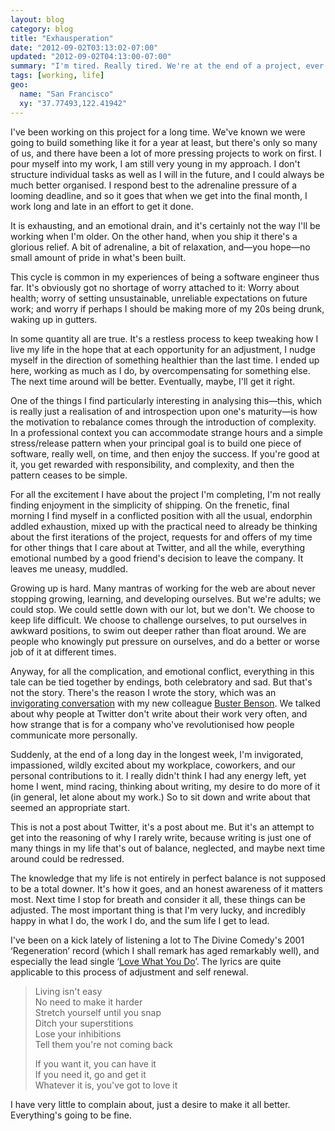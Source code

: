 ```yaml
---
layout: blog
category: blog
title: "Exhausperation"
date: "2012-09-02T03:13:02-07:00"
updated: "2012-09-02T04:13:00-07:00"
summary: "I'm tired. Really tired. We're at the end of a project, ever so close to “done”, and that great rewarding sigh of relief that comes with it, but everything else around won't stop moving for that moment. It's all part of growing up."
tags: [working, life]
geo:
  name: "San Francisco"
  xy: "37.77493,122.41942"
---
```

I've been working on this project for a long time. We've known we were going to build something like it for a year at least, but there's only so many of us, and there have been a lot of more pressing projects to work on first. I pour myself into my work, I am still very young in my approach. I don't structure individual tasks as well as I will in the future, and I could always be much better organised. I respond best to the adrenaline pressure of a looming deadline, and so it goes that when we get into the final month, I work long and late in an effort to get it done.

It is exhausting, and an emotional drain, and it's certainly not the way I'll be working when I'm older. On the other hand, when you ship it there's a glorious relief. A bit of adrenaline, a bit of relaxation, and—you hope—no small amount of pride in what's been built.

This cycle is common in my experiences of being a software engineer thus far. It's obviously got no shortage of worry attached to it: Worry about health; worry of setting unsustainable, unreliable expectations on future work; and worry if perhaps I should be making more of my 20s being drunk, waking up in gutters.

In some quantity all are true. It's a restless process to keep tweaking how I live my life in the hope that at each opportunity for an adjustment, I nudge myself in the direction of something healthier than the last time. I ended up here, working as much as I do, by overcompensating for something else. The next time around will be better. Eventually, maybe, I'll get it right.

One of the things I find particularly interesting in analysing this—this, which is really just a realisation of and introspection upon one's maturity—is how the motivation to rebalance comes through the introduction of complexity. In a professional context you can accommodate strange hours and a simple stress/release pattern when your principal goal is to build one piece of software, really well, on time, and then enjoy the success. If you're good at it, you get rewarded with responsibility, and complexity, and then the pattern ceases to be simple.

For all the excitement I have about the project I'm completing, I'm not really finding enjoyment in the simplicity of shipping. On the frenetic, final morning I find myself in a conflicted position with all the usual, endorphin addled exhaustion, mixed up with the practical need to already be thinking about the first iterations of the project, requests for and offers of my time for other things that I care about at Twitter, and all the while, everything emotional numbed by a good friend's decision to leave the company. It leaves me uneasy, muddled.

Growing up is hard. Many mantras of working for the web are about never stopping growing, learning, and developing ourselves. But we're adults; we could stop. We could settle down with our lot, but we don't. We choose to keep life difficult. We choose to challenge ourselves, to put ourselves in awkward positions, to swim out deeper rather than float around. We are people who knowingly put pressure on ourselves, and do a better or worse job of it at different times.

Anyway, for all the complication, and emotional conflict, everything in this tale can be tied together by endings, both celebratory and sad. But that's not the story. There's the reason I wrote the story, which was an [invigorating conversation](https://twitter.com/busterbenson/status/241708391901310977) with my new colleague [Buster Benson](http://wayoftheduck.com). We talked about why people at Twitter don't write about their work very often, and how strange that is for a company who've revolutionised how people communicate more personally.

Suddenly, at the end of a long day in the longest week, I'm invigorated, impassioned, wildly excited about my workplace, coworkers, and our personal contributions to it. I really didn't think I had any energy left, yet home I went, mind racing, thinking about writing, my desire to do more of it (in general, let alone about my work.) So to sit down and write about that seemed an appropriate start.

This is not a post about Twitter, it's a post about me. But it's an attempt to get into the reasoning of why I rarely write, because writing is just one of many things in my life that's out of balance, neglected, and maybe next time around could be redressed.

The knowledge that my life is not entirely in perfect balance is not supposed to be a total downer. It's how it goes, and an honest awareness of it matters most. Next time I stop for breath and consider it all, these things can be adjusted. The most important thing is that I'm very lucky, and incredibly happy in what I do, the work I do, and the sum life I get to lead.

I've been on a kick lately of listening a lot to The Divine Comedy's 2001 ‘Regeneration’  record (which I shall remark has aged remarkably well), and especially the lead single ‘[Love What You Do](https://www.youtube.com/watch?v=Rz3R1RMlvto)’. The lyrics are quite applicable to this process of adjustment and self renewal.

> Living isn't easy  
> No need to make it harder  
> Stretch yourself until you snap  
> Ditch your superstitions  
> Lose your inhibitions  
> Tell them you're not coming back  
> 
> If you want it, you can have it  
> If you need it, go and get it  
> Whatever it is, you've got to love it  

I have very little to complain about, just a desire to make it all better. Everything's going to be fine.